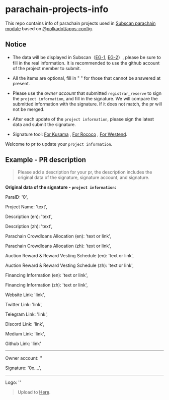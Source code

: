 # parachain-projects-info

This repo contains info of parachain projects used in [Subscan parachain module](https://rococo.subscan.io/auction_board) based on [@polkadot/apps-config](https://github.com/polkadot-js/apps/tree/master/packages/apps-config).

## Notice

- The data will be displayed in Subscan（[EG-1](https://kusama.subscan.io/parachain/2000?tab=project), [EG-2](https://kusama.subscan.io/crowdloan/2012-3?tab=project)）, please be sure to fill in the real information. It is recommended to use the github account of the project member to submit.

- All the items are optional, fill in " " for those that cannot be answered at present.

- Please use the *owner account* that submitted `registrar_reserve` to sign the `project information`, and fill in the signature. We will compare the submitted information with the signature. If it does not match, the pr will not be merged.

- After each update of the `project information`, please sign the latest data and submit the signature.

- Signature tool: [For Kusama](https://polkadot.js.org/apps/?rpc=wss%3A%2F%2Fkusama-rpc.polkadot.io#/signing) , [For Rococo](https://polkadot.js.org/apps/?rpc=wss%3A%2F%2Frococo-rpc.polkadot.io#/signing) , [For Westend](https://polkadot.js.org/apps/?rpc=wss%3A%2F%2Fwestend-rpc.polkadot.io#/signing).

Welcome to pr to update your `project information`.

## Example - PR description

> Please add a description for your pr, the description includes the original data of the signature, signature account, and signature.

**Original data of the signature - `project information`:**

ParaID: '0',

Project Name: 'text',

Description (en): 'text',

Description (zh): 'text',

Parachain Crowdloans Allocation (en): 'text or link',

Parachain Crowdloans Allocation (zh): 'text or link',

Auction Reward & Reward Vesting Schedule (en): 'text or link',

Auction Reward & Reward Vesting Schedule (zh): 'text or link',

Financing Information (en): 'text or link',

Financing Information (zh): 'text or link',

Website Link: 'link',

Twitter Link: 'link',

Telegram Link: 'link',

Discord Link: 'link',

Medium Link: 'link',

Github Link: 'link'
       
---------------

 Owner account: ''
 
 Signature: '0x....',
 
---------------

Logo: '' 

> Upload to [Here](https://github.com/itering/parachain-projects-info/tree/main/assets/images).
